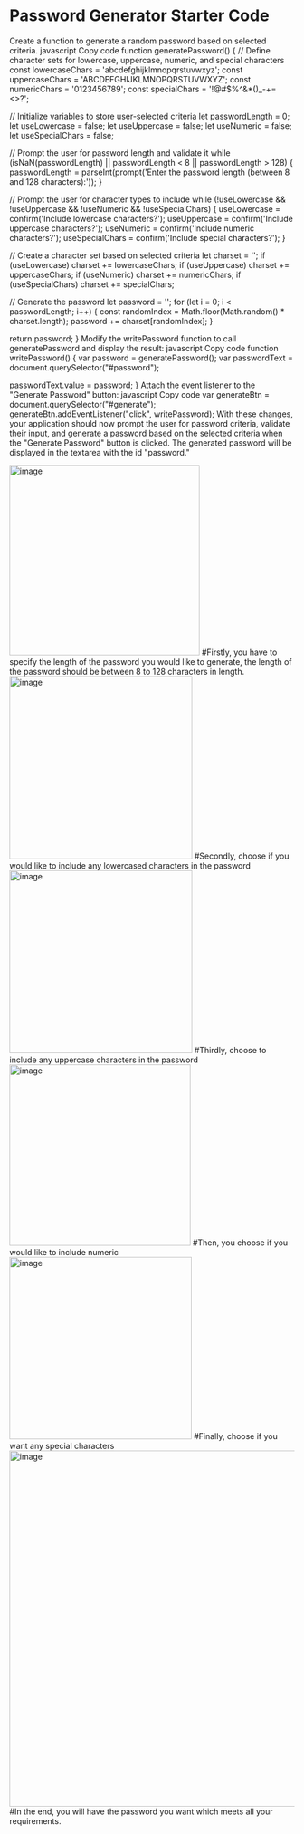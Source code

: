 # Password Generator Starter Code
Create a function to generate a random password based on selected criteria.
javascript
Copy code
function generatePassword() {
  // Define character sets for lowercase, uppercase, numeric, and special characters
  const lowercaseChars = 'abcdefghijklmnopqrstuvwxyz';
  const uppercaseChars = 'ABCDEFGHIJKLMNOPQRSTUVWXYZ';
  const numericChars = '0123456789';
  const specialChars = '!@#$%^&*()_-+=<>?';

  // Initialize variables to store user-selected criteria
  let passwordLength = 0;
  let useLowercase = false;
  let useUppercase = false;
  let useNumeric = false;
  let useSpecialChars = false;

  // Prompt the user for password length and validate it
  while (isNaN(passwordLength) || passwordLength < 8 || passwordLength > 128) {
    passwordLength = parseInt(prompt('Enter the password length (between 8 and 128 characters):'));
  }

  // Prompt the user for character types to include
  while (!useLowercase && !useUppercase && !useNumeric && !useSpecialChars) {
    useLowercase = confirm('Include lowercase characters?');
    useUppercase = confirm('Include uppercase characters?');
    useNumeric = confirm('Include numeric characters?');
    useSpecialChars = confirm('Include special characters?');
  }

  // Create a character set based on selected criteria
  let charset = '';
  if (useLowercase) charset += lowercaseChars;
  if (useUppercase) charset += uppercaseChars;
  if (useNumeric) charset += numericChars;
  if (useSpecialChars) charset += specialChars;

  // Generate the password
  let password = '';
  for (let i = 0; i < passwordLength; i++) {
    const randomIndex = Math.floor(Math.random() * charset.length);
    password += charset[randomIndex];
  }

  return password;
}
Modify the writePassword function to call generatePassword and display the result:
javascript
Copy code
function writePassword() {
  var password = generatePassword();
  var passwordText = document.querySelector("#password");

  passwordText.value = password;
}
Attach the event listener to the "Generate Password" button:
javascript
Copy code
var generateBtn = document.querySelector("#generate");
generateBtn.addEventListener("click", writePassword);
With these changes, your application should now prompt the user for password criteria, validate their input, and generate a password based on the selected criteria when the "Generate Password" button is clicked. The generated password will be displayed in the textarea with the id "password."


<img width="336" alt="image" src="https://github.com/onecrazyguy/PasswordGenerator/assets/25525287/41403a50-7013-4889-8e2f-95b5d151404a">
#Firstly, you have to specify the length of the password you would like to generate, the length of the password should be between 8 to 128 characters in length.


<img width="323" alt="image" src="https://github.com/onecrazyguy/PasswordGenerator/assets/25525287/ad4cd6e8-986f-435b-8463-d66f97ab1a16">
#Secondly, choose if you would like to include any lowercased characters in the password


<img width="323" alt="image" src="https://github.com/onecrazyguy/PasswordGenerator/assets/25525287/2f9d99fd-b0bd-4a9e-9296-8f06ddb0d91a">
#Thirdly, choose to include any uppercase characters in the password


<img width="320" alt="image" src="https://github.com/onecrazyguy/PasswordGenerator/assets/25525287/32b845ef-77a1-4b96-a23f-9e6b8e2e108c">
#Then, you choose if you would like to include numeric


<img width="322" alt="image" src="https://github.com/onecrazyguy/PasswordGenerator/assets/25525287/3797fa06-4603-42ff-b94e-d662e95ff882">
#Finally, choose if you want any special characters


<img width="629" alt="image" src="https://github.com/onecrazyguy/PasswordGenerator/assets/25525287/f3e8961b-ccce-411e-80c2-4d1651a403b8">
#In the end, you will have the password you want which meets all your requirements.



